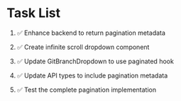 # Task List

1. ✅ Enhance backend to return pagination metadata

2. ✅ Create infinite scroll dropdown component

3. ✅ Update GitBranchDropdown to use paginated hook

4. ✅ Update API types to include pagination metadata

5. ✅ Test the complete pagination implementation


